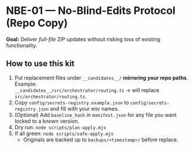 # NBE-01 — No-Blind-Edits Protocol (Repo Copy)

**Goal:** Deliver *full-file* ZIP updates without risking loss of existing functionality.

## How to use this kit
1. Put replacement files under `__candidates__/` **mirroring your repo paths**. Example:  
   `__candidates__/src/orchestrator/routing.ts` → will replace `src/orchestrator/routing.ts`.
2. Copy `config/secrets-registry.example.json` to `config/secrets-registry.json` and fill with your env names.
3. (Optional) Add `baseline_hash` in `manifest.json` for any file you want locked to a known version.
4. Dry run: `node scripts/plan-apply.mjs`
5. If all green: `node scripts/safe-apply.mjs`  
   - Originals are backed up to `backups/<timestamp>/` before replace.
